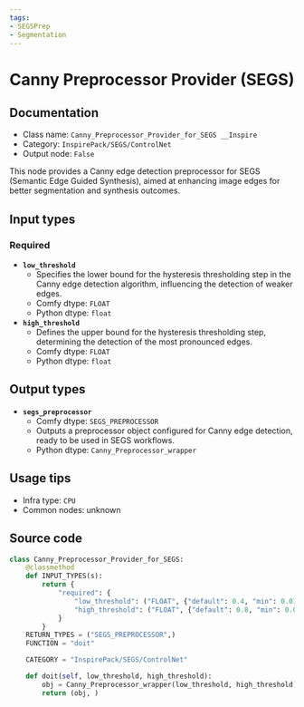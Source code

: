 ```yaml
---
tags:
- SEGSPrep
- Segmentation
---
```


# Canny Preprocessor Provider (SEGS)
## Documentation
- Class name: `Canny_Preprocessor_Provider_for_SEGS __Inspire`
- Category: `InspirePack/SEGS/ControlNet`
- Output node: `False`

This node provides a Canny edge detection preprocessor for SEGS (Semantic Edge Guided Synthesis), aimed at enhancing image edges for better segmentation and synthesis outcomes.
## Input types
### Required
- **`low_threshold`**
    - Specifies the lower bound for the hysteresis thresholding step in the Canny edge detection algorithm, influencing the detection of weaker edges.
    - Comfy dtype: `FLOAT`
    - Python dtype: `float`
- **`high_threshold`**
    - Defines the upper bound for the hysteresis thresholding step, determining the detection of the most pronounced edges.
    - Comfy dtype: `FLOAT`
    - Python dtype: `float`
## Output types
- **`segs_preprocessor`**
    - Comfy dtype: `SEGS_PREPROCESSOR`
    - Outputs a preprocessor object configured for Canny edge detection, ready to be used in SEGS workflows.
    - Python dtype: `Canny_Preprocessor_wrapper`
## Usage tips
- Infra type: `CPU`
- Common nodes: unknown


## Source code
```python
class Canny_Preprocessor_Provider_for_SEGS:
    @classmethod
    def INPUT_TYPES(s):
        return {
            "required": {
                "low_threshold": ("FLOAT", {"default": 0.4, "min": 0.01, "max": 0.99, "step": 0.01}),
                "high_threshold": ("FLOAT", {"default": 0.8, "min": 0.01, "max": 0.99, "step": 0.01})
            }
        }
    RETURN_TYPES = ("SEGS_PREPROCESSOR",)
    FUNCTION = "doit"

    CATEGORY = "InspirePack/SEGS/ControlNet"

    def doit(self, low_threshold, high_threshold):
        obj = Canny_Preprocessor_wrapper(low_threshold, high_threshold)
        return (obj, )

```
